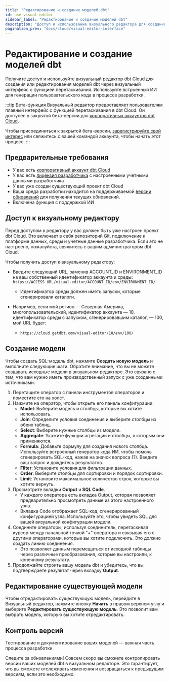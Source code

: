 ```yaml
---
title: "Редактирование и создание моделей dbt"
id: use-visual-editor
sidebar_label: "Редактирование и создание моделей dbt"
description: "Доступ и использование визуального редактора для создания или редактирования моделей dbt через визуальный интерфейс с функцией перетаскивания в dbt Cloud."
pagination_prev: "docs/cloud/visual-editor-interface"
---
```


# Редактирование и создание моделей dbt <Lifecycle status='beta'/>

<p style={{ color: '#717d7d', fontSize: '1.1em' }}>
Получите доступ и используйте визуальный редактор dbt Cloud для создания или редактирования моделей dbt через визуальный интерфейс с функцией перетаскивания. Используйте встроенный ИИ для генерации пользовательского кода в процессе разработки.
</p>

:::tip Бета-функция
Визуальный редактор предоставляет пользователям плавный интерфейс с функцией перетаскивания в dbt Cloud. Он доступен в закрытой бета-версии для [корпоративных аккаунтов dbt Cloud](https://www.getdbt.com/pricing).

Чтобы присоединиться к закрытой бета-версии, [зарегистрируйте свой интерес](https://docs.google.com/forms/d/e/1FAIpQLScPjRGyrtgfmdY919Pf3kgqI5E95xxPXz-8JoVruw-L9jVtxg/viewform) или свяжитесь с вашей командой аккаунта, чтобы начать этот процесс.
:::

## Предварительные требования
- У вас есть [корпоративный аккаунт dbt Cloud](https://www.getdbt.com/pricing)
- У вас есть [лицензия разработчика](/docs/cloud/manage-access/seats-and-users) с настроенными учетными данными разработчика
- У вас уже создан существующий проект dbt Cloud
- Ваша среда разработки находится на поддерживаемой [версии обновлений](/docs/dbt-versions/cloud-release-tracks) для получения текущих обновлений.
- Включена функция с поддержкой ИИ

## Доступ к визуальному редактору

Перед доступом к редактору у вас должен быть уже настроен проект dbt Cloud. Это включает в себя репозиторий Git, подключение к платформе данных, среды и учетные данные разработчика. Если это не настроено, пожалуйста, свяжитесь с вашим администратором dbt Cloud.

Чтобы получить доступ к визуальному редактору:
- Введите следующий URL, заменив ACCOUNT_ID и ENVIRONMENT_ID на ваш собственный идентификатор аккаунта и среды: `https://ACCESS_URL/visual-editor/ACCOUNT_ID/env/ENVIRONMENT_ID/`
  - Идентификатор среды должен иметь запуски, которые сгенерировали каталоги.

- Например, если мой регион — Северная Америка, многопользовательский, идентификатор аккаунта — 10, идентификатор среды с запуском, сгенерировавшим каталог, — 100, мой URL будет:

  - `https://cloud.getdbt.com/visual-editor/10/env/100/`

<Lightbox src="/img/docs/dbt-cloud/visual-editor/visual-editor.png" width="80%" title="Интерфейс визуального редактора, содержащий панель инструментов узлов и холст." />

## Создание модели
Чтобы создать SQL-модель dbt, нажмите **Создать новую модель** и выполните следующие шаги. Обратите внимание, что вы не можете создавать исходные модели в визуальном редакторе. Это связано с тем, что вам нужно иметь производственный запуск с уже созданными источниками.

1. Перетащите оператор с панели инструментов операторов и поместите его на холст.
2. Нажмите на оператор, чтобы открыть его панель конфигурации:
   - **Model**: Выберите модель и столбцы, которые вы хотите использовать.
   - **Join**: Определите условия соединения и выберите столбцы из обеих таблиц.
   - **Select**: Выберите нужные столбцы из модели.
   - **Aggregate**: Укажите функции агрегации и столбцы, к которым они применяются.
   - **Formula**: Добавьте формулу для создания нового столбца. Используйте встроенный генератор кода ИИ, чтобы помочь сгенерировать SQL-код, нажав на значок вопроса (?). Введите ваш запрос и дождитесь результатов.
   - **Filter**: Установите условия для фильтрации данных.
   - **Order**: Выберите столбцы для сортировки и порядок сортировки.
   - **Limit**: Установите максимальное количество строк, которые вы хотите вернуть.
3. Просмотрите вкладки **Output** и **SQL Code**.
   - У каждого оператора есть вкладка Output, которая позволяет предварительно просмотреть данные из этого настроенного узла.
   - Вкладка Code отображает SQL-код, сгенерированный конфигурацией узла. Используйте это, чтобы увидеть SQL для вашей визуальной конфигурации модели.
4. Соедините операторы, используя соединитель, перетаскивая курсор между начальной точкой "+" оператора и связывая его с другими операторами, которые вы хотите подключить. Это должно создать линию соединения.
   - Это позволяет данным перемещаться от исходной таблицы через различные преобразования, которые вы настроили, к конечному результату.
5. Продолжайте строить вашу модель dbt и убедитесь, что вы подтверждаете результат через вкладку **Output**.

## Редактирование существующей модели
Чтобы отредактировать существующую модель, перейдите в Визуальный редактор, нажмите кнопку **Начать** в правом верхнем углу и выберите **Редактировать существующую модель**. Это позволит вам выбрать модель, которую вы хотите отредактировать.

<Lightbox src="/img/docs/dbt-cloud/visual-editor/edit-model.png" width="90%" title="Редактирование модели в визуальном редакторе с помощью кнопки 'Редактировать модель'." />

## Контроль версий

Тестирование и документирование ваших моделей — важная часть процесса разработки.

Следите за обновлениями! Совсем скоро вы сможете контролировать версии ваших моделей dbt в визуальном редакторе. Это гарантирует, что вы сможете отслеживать изменения и возвращаться к предыдущим версиям, если это необходимо.